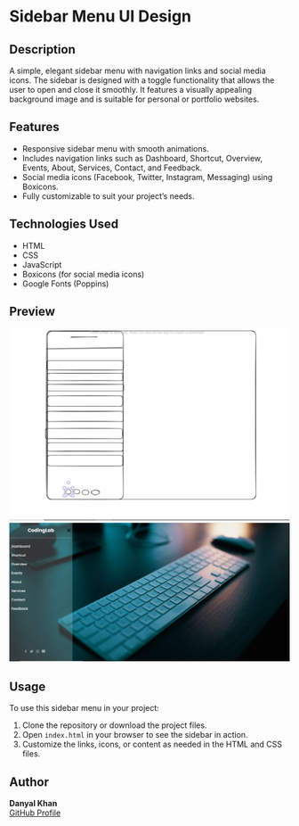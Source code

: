 # Sidebar Menu UI Design

## Description

A simple, elegant sidebar menu with navigation links and social media icons. The sidebar is designed with a toggle functionality that allows the user to open and close it smoothly. It features a visually appealing background image and is suitable for personal or portfolio websites.

## Features

- Responsive sidebar menu with smooth animations.
- Includes navigation links such as Dashboard, Shortcut, Overview, Events, About, Services, Contact, and Feedback.
- Social media icons (Facebook, Twitter, Instagram, Messaging) using Boxicons.
- Fully customizable to suit your project’s needs.

## Technologies Used

- HTML
- CSS
- JavaScript
- Boxicons (for social media icons)
- Google Fonts (Poppins)

## Preview
<!-- Project preview -->
![Sidebar Menu Preview](<Images/Screenshot%20(12).png>)
![Sidebar Menu Preview](<Images/Screenshot%20(13).png>)

## Usage

To use this sidebar menu in your project:

1. Clone the repository or download the project files.
2. Open `index.html` in your browser to see the sidebar in action.
3. Customize the links, icons, or content as needed in the HTML and CSS files.

## Author

**Danyal Khan**  
[GitHub Profile](https://github.com/CodeWithDanyal)
